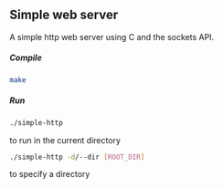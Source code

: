 ## Simple web server

A simple http web server using C and the sockets API.

##### Compile
```bash
make
```

##### Run
```bash
./simple-http
```
to run in the current directory

```bash
./simple-http -d/--dir [ROOT_DIR]
```
to specify a directory
